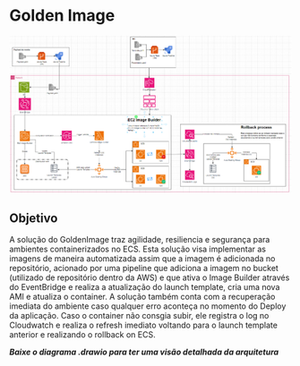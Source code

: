 # Golden Image

![alt text](goldenimage.png)

## Objetivo
A solução do GoldenImage traz agilidade, resiliencia e segurança para ambientes containerizados no ECS. Esta solução visa implementar as imagens de maneira automatizada assim que a imagem é adicionada no repositório, acionado por uma pipeline que adiciona a imagem no bucket (utilizado de repositório dentro da AWS) e que ativa o Image Builder através do EventBridge e realiza a atualização do launch template, cria uma nova AMI e atualiza o container. A solução também conta com a recuperação imediata do ambiente caso qualquer erro aconteça no momento do Deploy da aplicação. Caso o container não consgia subir, ele registra o log no Cloudwatch e realiza o refresh imediato voltando para o launch template anterior e realizando o rollback on ECS.

_**Baixe o diagrama .drawio para ter uma visão detalhada da arquitetura**_